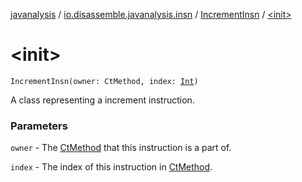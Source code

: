 [javanalysis](../../index.md) / [io.disassemble.javanalysis.insn](../index.md) / [IncrementInsn](index.md) / [&lt;init&gt;](./-init-.md)

# &lt;init&gt;

`IncrementInsn(owner: CtMethod, index: `[`Int`](https://kotlinlang.org/api/latest/jvm/stdlib/kotlin/-int/index.html)`)`

A class representing a increment instruction.

### Parameters

`owner` - The [CtMethod](#) that this instruction is a part of.

`index` - The index of this instruction in [CtMethod](#).